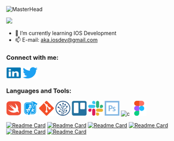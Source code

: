 ![MasterHead](https://user-images.githubusercontent.com/44496296/165967492-5f7b7c85-d723-4b2d-b7b6-4e407c400423.gif)

![](https://komarev.com/ghpvc/?username=akaanaydin&color=orange)

- 🌱 I’m currently learning IOS Development
- 📫 E-mail: aka.iosdev@gmail.com

<h3 align="left">Connect with me:</h3>
<p align="left">
<a href="https://tr.linkedin.com/in/arslan-kaan-aydin" target="blank"><img align="center" src="https://raw.githubusercontent.com/devicons/devicon/1119b9f84c0290e0f0b38982099a2bd027a48bf1/icons/linkedin/linkedin-original.svg" alt="" height="30" width="40" /></a>
<a href="https://twitter.com/aydinkaan_" target="blank"><img align="center" src="https://raw.githubusercontent.com/devicons/devicon/1119b9f84c0290e0f0b38982099a2bd027a48bf1/icons/twitter/twitter-original.svg" alt="" height="30" width="40" /></a>
</p>

<h3 align="left">Languages and Tools:</h3>
<p align="left">
<img src="https://raw.githubusercontent.com/devicons/devicon/1119b9f84c0290e0f0b38982099a2bd027a48bf1/icons/swift/swift-original.svg" alt="c" width="40" height="40"/>
<img src="https://raw.githubusercontent.com/devicons/devicon/1119b9f84c0290e0f0b38982099a2bd027a48bf1/icons/xcode/xcode-plain.svg" alt="c" width="40" height="40"/> 
<img src="https://raw.githubusercontent.com/devicons/devicon/1119b9f84c0290e0f0b38982099a2bd027a48bf1/icons/git/git-original.svg" alt="c" width="40" height="40"/>
<img src="https://raw.githubusercontent.com/devicons/devicon/1119b9f84c0290e0f0b38982099a2bd027a48bf1/icons/sourcetree/sourcetree-original.svg" alt="c" width="40" height="40"/>
<img src="https://raw.githubusercontent.com/devicons/devicon/1119b9f84c0290e0f0b38982099a2bd027a48bf1/icons/trello/trello-plain.svg" alt="c" width="40" height="40"/>
<img src="https://raw.githubusercontent.com/devicons/devicon/1119b9f84c0290e0f0b38982099a2bd027a48bf1/icons/slack/slack-original.svg" alt="c" width="40" height="40"/>
<img src="https://raw.githubusercontent.com/devicons/devicon/1119b9f84c0290e0f0b38982099a2bd027a48bf1/icons/photoshop/photoshop-line.svg" alt="c" width="40" height="40"/>
<img src="https://cdn.worldvectorlogo.com/logos/adobe-xd.svg" alt="c" width="40" height="40"/>
<img src="https://raw.githubusercontent.com/devicons/devicon/1119b9f84c0290e0f0b38982099a2bd027a48bf1/icons/figma/figma-original.svg" alt="c" width="40" height="40"/>
</p>



<!-- [![Readme Card](https://github-readme-stats.vercel.app/api/pin/?username=akaanaydin&repo=HackerRank-Solutions-For-Swift&theme=onedark)](https://github.com/akaanaydin/HackerRank-Solutions-For-Swift) -->
[![Readme Card](https://github-readme-stats.vercel.app/api/pin/?username=akaanaydin&repo=ApsiyonFlix&theme=onedark)](https://github.com/akaanaydin/ApsiyonFlix)
[![Readme Card](https://github-readme-stats.vercel.app/api/pin/?username=akaanaydin&repo=3gram&theme=onedark)](https://github.com/akaanaydin/3gram)
[![Readme Card](https://github-readme-stats.vercel.app/api/pin/?username=akaanaydin&repo=ToDo-MVVM-CoreData&theme=onedark)](https://github.com/akaanaydin/ToDo-MVVM-CoreData)
[![Readme Card](https://github-readme-stats.vercel.app/api/pin/?username=akaanaydin&repo=NewsApp-MVVM&theme=onedark)](https://github.com/akaanaydin/NewsApp-MVVM)
[![Readme Card](https://github-readme-stats.vercel.app/api/pin/?username=akaanaydin&repo=mp-mvvm-basic-movie-app&theme=onedark)](https://github.com/akaanaydin/mp-mvvm-basic-movie-app)
[![Readme Card](https://github-readme-stats.vercel.app/api/pin/?username=akaanaydin&repo=MP1-MVC-Basic-App&theme=onedark)](https://github.com/akaanaydin/MP1-MVC-Basic-App)


 
